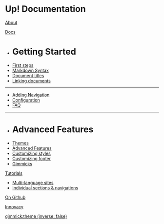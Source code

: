 # Up! Documentation

[About](about.md)

[Docs]()

  * # Getting Started
  * [First steps](getting-started.md)
  * [Markdown Syntax](getting-started.md#markdown-syntax)
  * [Document titles](getting-started.md#setting-document-title-in-browser)
  * [Linking documents](getting-started.md#linking-to-other-documents)
  - - - -
  * [Adding Navigation](adding-navigation.md)
  * [Configuration](configuration.md)
  * [FAQ](adding-navigation.md)
  - - - -
  * # Advanced Features
  * [Themes](themes.md)
  * [Advanced Features](advanced-features.md)
  * [Customizing styles](custom-styles.md)
  * [Customizing footer]()
  * [Gimmicks](gimmicks.md)

[Tutorials]()

  * [Multi-language sites]()
  * [Individual sections & navigations](multiple-navigation.md)

[On Github](https://www.github.com/Innovacy/Up)

[Innovacy](https://www.innovacy.com/)

[gimmick:theme (inverse: false)](yeti)
